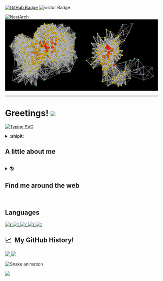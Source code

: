 [![GitHub Badge](https://img.shields.io/github/followers/Gchism94?style=social)](https://github.com/Gchism94?tab=followers)
![visitor Badge](https://visitor-badge.glitch.me/badge?page_id=Gchism94.Gchism94&left_text=Visitors)

![NestArch](https://github.com/Gchism94/Nest_Arch_ColonyOrganization/blob/main/Figures/NestArchFig.png)
![Network](https://github.com/Gchism94/Nest_Arch_ColonyOrganization/blob/7814921f7ffe20ef07ec0a5557c57bed1e905fd0/Figures/Network.jpg)

***

<h1 align="left">Greetings! <img src="https://media.giphy.com/media/hvRJCLFzcasrR4ia7z/giphy.gif" width="40"></h1>

[![Typing SVG](https://readme-typing-svg.herokuapp.com?font=Goldman&weight=500&size=22&duration=3000&pause=500&color=1D6685&multiline=true&width=750&height=140&lines=%24+whoami;Gchism94;%5BAKA+Greg+Chism%5D%F0%9F%A4%98;Educator+%7C+Data+Scientist+%7C+Behavioral+Ecologist;Thanks+for+visiting!+%F0%9F%92%9B)](https://git.io/typing-svg)

<details>
  <summary><b>:shipit: &nbsp; &nbsp;<h2> A little about me </h2> &nbsp;&nbsp;&nbsp; </b></summary>
<p>
As a data science educator with a background in research, I am passionate about harnessing the power of data to uncover compelling stories and insights. With over eight years of experience in the field, my goal is to empower others to leverage their data, making complex concepts accessible and inspiring.

After completing my doctoral training, I have continued to expand my expertise in data science, mastering tools such as inferential statistics, machine learning, containers, and programming languages. This diverse skill set allows me to effectively tackle a wide range of projects and challenges.

As an educator, I am committed to sharing my knowledge and experiences with others, guiding them on their own data-driven journeys. By connecting the ancient art of storytelling with the modern world of data science, I aim to inspire the next generation of data scientists and storytellers.
</details>

<details>
  <summary><b> 🌎 &nbsp; &nbsp;<h2>Find me around the web </h2> &nbsp;&nbsp;&nbsp; </b></summary>
<p>
  <ul>
    <li> <a href="https://gregtchism.com/">See my professional portfolio 💼</a></li>
    <li> <a href="https://scholar.google.com/citations?user=ZVyMRmUAAAAJ&hl=en&oi=ao">Find my published research 📄</a></li>
    <li> <a href="https://github.com/Gchism94/Research-compendiums-list/blob/main/README.md">Find my production level projects 📜</a></li>
    <li> <a href="https://gregtchism.com/articles/">See my teaching materials 📝 </a></li>
  </ul>
</details>

<h2 align="left">Languages</h2>
<p align="left"> <a href="https://www.rstudio.com" target="_blank"> <img src="https://cdn.jsdelivr.net/gh/devicons/devicon/icons/r/r-original.svg" alt="r" width="40" height="40"/> </a>
<a href="https://www.python.org/" target="_blank"> <img src="https://cdn.jsdelivr.net/gh/devicons/devicon/icons/python/python-original.svg" alt="r" width="40" height="40"/> </a>
<a href="https://developer.mozilla.org/en-US/docs/Glossary/HTML5" target="_blank"> <img src="https://cdn.jsdelivr.net/gh/devicons/devicon/icons/html5/html5-original.svg" alt="r" width="40" height="40"/> </a> 
<a href="https://developer.mozilla.org/en-US/docs/Web/CSS" target="_blank"> <img src="https://cdn.jsdelivr.net/gh/devicons/devicon/icons/css3/css3-plain-wordmark.svg" alt="r" width="40" height="40"/> </a>
<a href="https://www.docker.com" target="_blank"> <img src="https://cdn.jsdelivr.net/gh/devicons/devicon/icons/docker/docker-plain-wordmark.svg" alt="r" width="40" height="40"/> </a>
  
<h2> 📈 &nbsp;My GitHub History!</h2>
<a href="https://github.com/Gchism94">
  <img height="180em" src="https://github-readme-stats-git-masterrstaa-rickstaa.vercel.app/api?username=Gchism94&theme=noctis_minimus&show_icons=true" />
  <img height="180em" src="https://github-readme-stats-git-masterrstaa-rickstaa.vercel.app/api/top-langs/?username=Gchism94&theme=noctis_minimus&layout=compact" />
</a>

![Snake animation](https://github.com/Gchism94/Gchism94/raw/output/github-contribution-grid-snake-dark.svg?palette=github-dark)
  
<p align="left">
  <img src="https://capsule-render.vercel.app/api?type=waving&color=gradient&height=100&section=footer"/>
</p>
